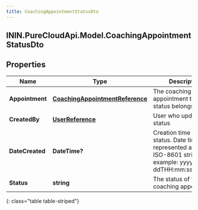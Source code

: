 ```yaml
---
title: CoachingAppointmentStatusDto
---
```

## ININ.PureCloudApi.Model.CoachingAppointmentStatusDto

## Properties

|Name | Type | Description | Notes|
|------------ | ------------- | ------------- | -------------|
| **Appointment** | [**CoachingAppointmentReference**](CoachingAppointmentReference.html) | The coaching appointment this status belongs to | [optional] |
| **CreatedBy** | [**UserReference**](UserReference.html) | User who updated the status | [optional] |
| **DateCreated** | **DateTime?** | Creation time of the status. Date time is represented as an ISO-8601 string. For example: yyyy-MM-ddTHH:mm:ss[.mmm]Z | [optional] |
| **Status** | **string** | The status of the coaching appointment | |
{: class="table table-striped"}


